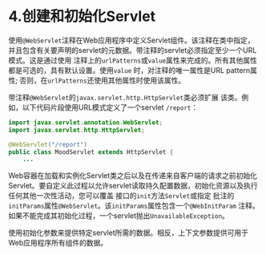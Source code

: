 # 4.创建和初始化Servlet

使用`@WebServlet`注释在Web应用程序中定义Servlet组件。该注释在类中指定，并且包含有关要声明的servlet的元数据。带注释的servlet必须指定至少一个URL模式。这是通过使用 注释上的`urlPatterns`或`value`属性来完成的。所有其他属性都是可选的，具有默认设置。使用`value` 时，对注释的唯一属性是URL pattern属性; 否则，在`urlPatterns`还使用其他属性时使用该属性。

带注释`@WebServlet`的`javax.servlet.http.HttpServlet`类必须扩展 该类。例如，以下代码片段使用URL模式定义了一个servlet `/report`：

```java
import javax.servlet.annotation.WebServlet;
import javax.servlet.http.HttpServlet;

@WebServlet("/report")
public class MoodServlet extends HttpServlet {
    ...
```

Web容器在加载和实例化Servlet类之后以及在传递来自客户端的请求之前初始化Servlet。要自定义此过程以允许servlet读取持久配置数据，初始化资源以及执行任何其他一次性活动，您可以覆盖 接口的`init`方法`Servlet`或指定 批注的`initParams`属性`@WebServlet`。该`initParams`属性包含一个`@WebInitParam` 注释。如果不能完成其初始化过程，一个servlet抛出`UnavailableException`。

使用初始化参数来提供特定servlet所需的数据。相反，上下文参数提供可用于Web应用程序所有组件的数据。